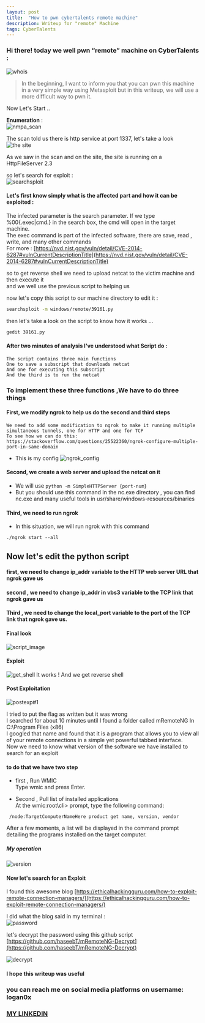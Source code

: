 ```yaml
---
layout: post
title:  "How to pwn cybertalents remote machine"
description: Writeup for "remote" Machine
tags: CyberTalents
---
```

### Hi there! today we well pwn “remote” machine on CyberTalents :  
![whois](https://raw.githubusercontent.com/logans3c/logans3c.github.io/master/media/remot_cybertalents/whois%234.png)  
  
> In the beginning, I want to inform you that you can pwn this machine in a very simple way using Metasploit but in this writeup, we will use a more difficult way to pwn it.  
  
Now Let's Start ..  
  
**Enumeration** :  
![nmpa_scan](https://raw.githubusercontent.com/logans3c/logans3c.github.io/master/media/remot_cybertalents/nmap%20scan.png)  
  
 The scan told us there is http service at port 1337, let's take a look  
![the site](https://raw.githubusercontent.com/logans3c/logans3c.github.io/master/media/remot_cybertalents/website%20photo.png)  
  
As we saw in the scan and on the site, the site is running on a HttpFileServer 2.3  
  
so let's search for exploit :  
![searchsploit](https://raw.githubusercontent.com/logans3c/logans3c.github.io/master/media/remot_cybertalents/searchsploit.png)  
  
 
#### Let's first know simply what is the affected part and how it can be exploited :   
 The infected parameter is the search parameter. If we type %00{.exec|cmd.} in the
 search box, the cmd will open in the target machine.  
 The exec command is part of the infected software, there are save, read , write, and  many other commands  
 For more : [https://nvd.nist.gov/vuln/detail/CVE-2014-6287#vulnCurrentDescriptionTitle](https://nvd.nist.gov/vuln/detail/CVE-2014-6287#vulnCurrentDescriptionTitle)  
  
  
so to get reverse shell we need to upload netcat to the victim machine and then execute it  
and we well use the previous script to helping us  
  
now let's copy this script to our machine directory to edit it :  
  
```bash  
searchsploit -m windows/remote/39161.py  
```  
then let's take a look on the script to know how it works ...

```bash
gedit 39161.py
```


#### After two minutes of analysis I've understood what Script do :
    The script contains three main functions
	One to save a subscript that downloads netcat
	And one for executing this subscript
	And the third is to run the netcat
	
### To implement these three functions ,We have to do three things
#### First, we modify ngrok to help us do the second and third steps
    We need to add some modification to ngrok to make it running multiple simultaneous tunnels, one for HTTP and one for TCP
    To see how we can do this: https://stackoverflow.com/questions/25522360/ngrok-configure-multiple-port-in-same-domain
   
   - This is my config ![ngrok_config](https://raw.githubusercontent.com/logans3c/logans3c.github.io/master/media/remot_cybertalents/ngrok_config.png)

#### Second, we create a web server and upload the netcat on it
- We will use ```python -m SimpleHTTPServer {port-num}```
- But you should use this command in the nc.exe directory , you can find  nc.exe and many useful tools in usr/share/windows-resources/binaries

#### Third, we need to run ngrok
- In this situation, we will run ngrok with this command
```
./ngrok start --all
```

## Now let's edit the python script
#### first, we need to change ip_addr variable to the HTTP web server URL that ngrok gave us

#### second ,  we need to change ip_addr in vbs3 variable to the TCP link that ngrok gave us

#### Third , we need to change the local_port variable to the port of the TCP link that ngrok gave us.

#### Final look 
![script_image](https://raw.githubusercontent.com/logans3c/logans3c.github.io/master/media/remot_cybertalents/script_image.png)


#### Exploit 
![get_shell](https://raw.githubusercontent.com/logans3c/logans3c.github.io/master/media/remot_cybertalents/get_shell.png)
It works ! And we get reverse shell

#### Post Exploitation
![postexp#1](https://raw.githubusercontent.com/logans3c/logans3c.github.io/master/media/remot_cybertalents/postexp%231.png)

I tried to put the flag as written but it was wrong  
I searched for about 10 minutes until I found a folder called mRemoteNG In C:\Program Files (x86)  
I googled that name and found that it is a program that allows you to view all of your remote connections in a simple yet powerful tabbed interface.  
Now we need to know what version of the software we have installed to search for an exploit
 
#### to do that we have two step
- first ,  Run WMIC  
Type wmic and press Enter.  

- Second ,  Pull list of installed applications  
At the wmic:root\cli> prompt, type the following command:
```
 /node:TargetComputerNameHere product get name, version, vendor
```

After a few moments, a list will be displayed in the command prompt detailing the programs installed on the target computer.
##### My operation 
![version](https://raw.githubusercontent.com/logans3c/logans3c.github.io/master/media/remot_cybertalents/version.png)

#### Now let's search for an Exploit  

I found this awesome blog [https://ethicalhackingguru.com/how-to-exploit-remote-connection-managers/](https://ethicalhackingguru.com/how-to-exploit-remote-connection-managers/)  

I did what the blog said in my terminal :  
![password](https://raw.githubusercontent.com/logans3c/logans3c.github.io/master/media/remot_cybertalents/password.png)  

let's decrypt the password using this github script  
[https://github.com/haseebT/mRemoteNG-Decrypt](https://github.com/haseebT/mRemoteNG-Decrypt)  

![decrypt](https://raw.githubusercontent.com/logans3c/logans3c.github.io/master/media/remot_cybertalents/decrypt.png)


#### I hope this writeup was useful

### you can reach me on social media platforms on username: logan0x
### [MY LINKEDIN](https://www.linkedin.com/in/logan0x/)